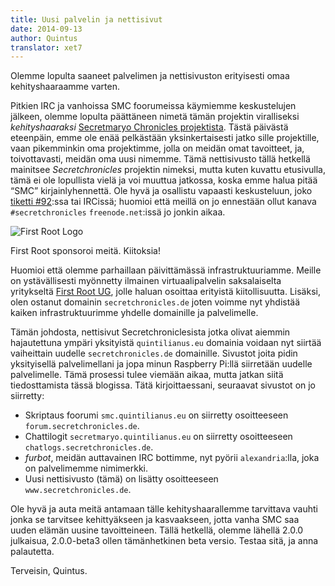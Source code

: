 ```yaml
---
title: Uusi palvelin ja nettisivut
date: 2014-09-13
author: Quintus
translator: xet7
---
```


Olemme lopulta saaneet palvelimen ja nettisivuston erityisesti
omaa kehityshaaraamme varten.

Pitkien IRC ja vanhoissa SMC foorumeissa käymiemme keskustelujen jälkeen, olemme lopulta 
päättäneen nimetä tämän projektin viralliseksi _kehityshaaraksi_ [Secretmaryo 
Chronicles projektista][1]. Tästä päivästä eteenpäin, emme ole enää pelkästään yksinkertaisesti 
jatko sille projektille, vaan pikemminkin oma projektimme, jolla on 
meidän omat tavoitteet, ja, toivottavasti, meidän oma uusi nimemme. Tämä nettisivusto 
tällä hetkellä mainitsee _Secretchronicles_ projektin nimeksi, 
mutta kuten kuvattu etusivulla, tämä ei ole lopullista vielä ja voi 
muuttua jatkossa, koska emme halua pitää “SMC” 
kirjainlyhennettä. Ole hyvä ja osallistu vapaasti keskusteluun, joko 
[tiketti #92][2]:ssa tai IRCissä; huomioi että meillä on jo ennestään ollut kanava 
`#secretchronicles` `freenode.net`:issä jo jonkin aikaa.

<div class="img-right">
<img
src="/assets/news-images/2014-09-13-new-server-and-website_firstroot.png"
alt="First Root Logo"/>
<p>First Root sponsoroi meitä. Kiitoksia!</p>
</div>

Huomioi että olemme parhaillaan päivittämässä infrastruktuuriamme. Meille on 
ystävällisesti myönnetty ilmainen virtuaalipalvelin saksalaiselta yritykseltä [First 
Root UG][3], jolle haluan osoittaa erityistä kiitollisuutta. Lisäksi, olen 
ostanut domainin `secretchronicles.de` joten voimme nyt 
yhdistää kaiken infrastruktuurimme yhdelle domainille ja palvelimelle.

Tämän johdosta, nettisivut Secretchroniclesista jotka olivat 
aiemmin hajautettuna ympäri yksityistä `quintilianus.eu` domainia voidaan 
nyt siirtää vaiheittain uudelle `secretchronicles.de` 
domainille. Sivustot joita pidin yksityisellä palvelimellani ja jopa minun Raspberry 
Pi:llä siirretään uudelle palvelimelle. Tämä prosessi tulee viemään aikaa, 
mutta jatkan siitä tiedosttamista tässä blogissa. Tätä kirjoittaessani, 
seuraavat sivustot on jo siirretty:

* Skriptaus foorumi `smc.quintilianus.eu` on siirretty osoitteeseen 
  `forum.secretchronicles.de`.
* Chattilogit `secretmaryo.quintilianus.eu` on siirretty osoitteeseen 
  `chatlogs.secretchronicles.de`.
* _furbot_, meidän auttavainen IRC bottimme, nyt pyörii `alexandria`:lla, joka on 
  palvelimemme nimimerkki.
* Uusi nettisivusto (tämä) on lisätty osoitteeseen `www.secretchronicles.de`. 

Ole hyvä ja auta meitä antamaan tälle kehityshaarallemme tarvittava vauhti jonka se tarvitsee 
kehittyäkseen ja kasvaakseen, jotta vanha SMC saa uuden elämän uusine 
tavoitteineen. Tällä hetkellä, olemme lähellä 2.0.0 julkaisua, 
2.0.0-beta3 ollen tämänhetkinen beta versio. Testaa sitä, ja anna 
palautetta.

Terveisin,
Quintus.

[1]: http://www.secretmaryo.org
[2]: https://github.com/Secretchronicles/SMC/issues/92
[3]: http://www.first-root.com
